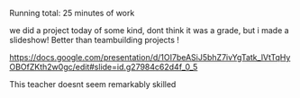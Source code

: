 Running total: 25 minutes of work 

we did a project today of some kind, dont think it was a grade, but i made a slideshow! Better than teambuilding projects ! 

https://docs.google.com/presentation/d/1OI7beASiJ5bhZ7ivYgTatk_lVtTqHyOBOfZKth2w0gc/edit#slide=id.g27984c62d4f_0_5

This teacher doesnt seem remarkably skilled 